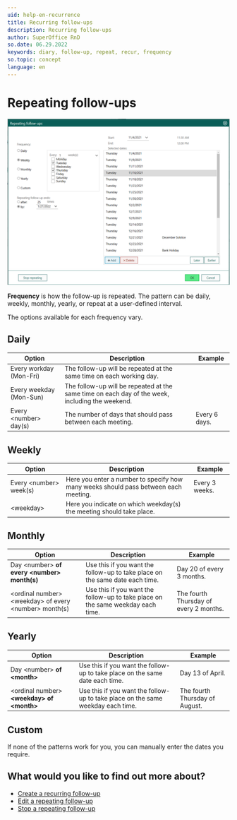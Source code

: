 ```yaml
---
uid: help-en-recurrence
title: Recurring follow-ups
description: Recurring follow-ups
author: SuperOffice RnD
so.date: 06.29.2022
keywords: diary, follow-up, repeat, recur, frequency
so.topic: concept
language: en
---
```


# Repeating follow-ups

![Recurring follow-up dialog -screenshot][img1]

**Frequency** is how the follow-up is repeated. The pattern can be daily, weekly, monthly, yearly, or repeat at a user-defined interval.

The options available for each frequency vary.

## Daily

| Option | Description | Example |
|---|---|---|
| Every workday (Mon-Fri) | The follow-up will be repeated at the same time on each working day. | |
| Every weekday (Mon-Sun) | The follow-up will be repeated at the same time on each day of the week, including the weekend. | |
| Every &lt;number&gt; day(s) | The number of days that should pass between each meeting. | Every 6 days. |

## Weekly

| Option | Description | Example |
|---|---|---|
| Every &lt;number&gt; week(s)| Here you enter a number to specify how many weeks should pass between each meeting. | Every 3 weeks. |
| &lt;weekday&gt;| Here you indicate on which weekday(s) the meeting should take place. | |

## Monthly

| Option | Description | Example |
|---|---|---|
| Day &lt;number&gt; **of every &lt;number&gt; month(s)** | Use this if you want the follow-up to take place on the same date each time. | Day 20 of every 3 months. |
| &lt;ordinal number&gt; &lt;weekday&gt; of every &lt;number&gt; month(s)| Use this if you want the follow-up to take place on the same weekday each time. | The fourth Thursday of every 2 months. |

## Yearly

| Option | Description | Example |
|---|---|---|
| Day &lt;number&gt; **of &lt;month&gt;**| Use this if you want the follow-up to take place on the same date each time. | Day 13 of April. |
| &lt;ordinal number&gt; **&lt;weekday&gt; of &lt;month&gt;**| Use this if you want the follow-up to take place on the same weekday each time. | The fourth Thursday of August. |

## Custom

If none of the patterns work for you, you can manually enter the dates you require.

## What would you like to find out more about?

* [Create a recurring follow-up][4]
* [Edit a repeating follow-up][1]
* [Stop a repeating follow-up][3]

<!-- Referenced links -->
[1]: ../edit-follow-up.md#repeat
[3]: stop.md
[4]: create.md

<!-- Referenced images -->
[img1]: ../../../../media/loc/en/diary/recurrence-dialog.png
